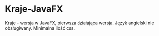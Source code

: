 # Kraje-JavaFX
Kraje - wersja w JavaFX, pierwsza działająca wersja.
Język angielski nie obsługiwany.
Minimalna ilość css.
